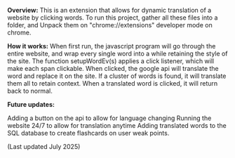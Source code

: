 **Overview:**
This is an extension that allows for dynamic translation of a website by clicking words. To run this project, gather all these files into a folder, and Unpack them on "chrome://extensions" developer mode on chrome.


**How it works:**
When first run, the javascript program will go through the entire website, and wrap every single word into a <span> while retaining the style of the site.
The function setupWordEv(s) applies a click listener, which will make each span clickable.
When clicked, the google api will translate the word and replace it on the site.
If a cluster of words is found, it will translate them all to retain context.
When a translated word is clicked, it will return back to normal.

**Future updates:**

Adding a button on the api to allow for language changing
Running the website 24/7 to allow for translation anytime
Adding translated words to the SQL database to create flashcards on user weak points.


(Last updated July 2025)
